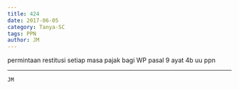 ```yaml
---
title: 424
date: 2017-06-05
category: Tanya-SC
tags: PPN
author: JM
---
```


permintaan restitusi setiap masa pajak bagi WP pasal 9 ayat 4b uu ppn

---



`JM`
